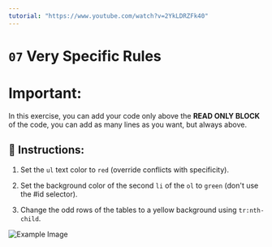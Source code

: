 ```yaml
---
tutorial: "https://www.youtube.com/watch?v=2YkLDRZFk40"
---
```


# `07` Very Specific Rules

# **Important:**

In this exercise, you can add your code only above the **READ ONLY BLOCK** of the code, you can add as many lines as you want, but always above.

## 📝 Instructions:


1. Set the `ul` text color to `red` (override conflicts with specificity).

2. Set the background color of the second `li` of the `ol` to `green` (don't use the #id selector).

3. Change the odd rows of the tables to a yellow background using `tr:nth-child`.


![Example Image](../../.learn/assets/07-1.png?raw=true)



